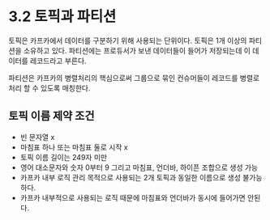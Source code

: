 # 3.2 토픽과 파티션
토픽은 카프카에서 데이터를 구분하기 위해 사용되는 단위이다. 토픽은 1개 이상의 파티션을 소유하고 있다. 파티션에는 프로듀서가 보낸 데이터들이 들어가 저장되는데 이 데이터를 레코드라고 부른다.

파티션은 카프카의 병렬처리의 핵심으로써 그룹으로 묶인 컨슈머들이 레코드를 병렬로 처리 할 수 있도록 매칭한다.

## 토픽 이름 제약 조건
- 빈 문자열 x
- 마침표 하나 또는 마침표 둘로 시작 x
- 토픽 이름 길이는 249자 미만
- 영어 대소문자와 숫자 0부터 9 그리고 마침표, 언더바, 하이픈 조합으로 생성 가능
- 카프카 내부 로직 관리 목적으로 사용되는 2개 토픽과 동일한 이름으로 생성 불가능하다.
- 카프카 내부적으로 사용되는 로직 때문에 마침표와 언더바가 동시에 들어가면 안된다.